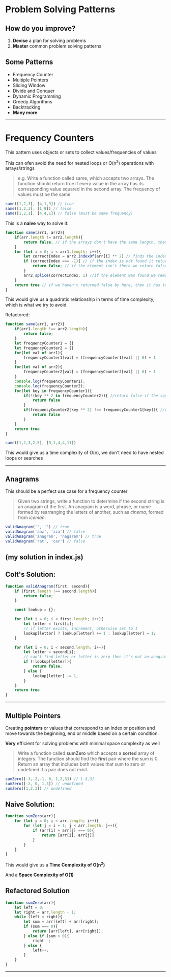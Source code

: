 # Problem Solving Patterns

## How do you improve?
1) **Devise** a plan for solving problems
1) **Master** common problem solving patterns

## Some Patterns
- Frequency Counter
- Multiple Pointers
- Sliding Window
- Divide and Conquer
- Dynamic Programming
- Greedy Algorithms
- Backtracking
- **Many more**

<hr>

# Frequency Counters

This pattern uses objects or sets to collect values/frequencies of values

This can ofen avoid the need for nested loops or O(n<sup>2</sup>) operations with arrays/strings

> e.g. Write a function called same, which accepts two arrays. The function should return true if every value in the array has its corresponding value squared in the second array. The frequency of values must be the same.

```js
same([1,2,3], [4,1,9]) // true
same([1,2,3], [1,9]) // false
same([1,2,1], [4,4,1]) // false (must be same frequency)
```

This is a **naive** way to solve it:
```js
function same(arr1, arr2){
    if(arr.length != arr2.length){
        return false; // if the arrays don't have the same length, then already it's false
    }
    for (let i = 0; i < arr1.length; i++){
        let correctIndex = arr2.indexOf(arr[i] ** 2) // finds the index of the square value of arr[i]
        if (correctIndex === -1){ // if the index is not found it returns -1
            return false; // if the element isn't there we return false
        }
        arr2.splice(correctIndex, 1) //if the element was found we remove the element from arr2
    }
    return true // if we haven't returned false by here, then it has to be true
}
```

This would give us a quadratic relationship in terms of time complexity, which is what we try to avoid

Refactored: 
```js
function same(arr1, arr2){
    if(arr1.length !== arr2.length){
        return false;
    }
    let frequencyCounter1 = {}
    let frequencyCounter2 = {}
    for(let val of arr1){
        frequencyCounter1[val] = (frequencyCounter1[val] || 0) + 1
    }
    for(let val of arr2){
        frequencyCounter2[val] = (frequencyCounter2[val] || 0) + 1        
    }
    console.log(frequencyCounter1);
    console.log(frequencyCounter2);
    for(let key in frequencyCounter1){
        if(!(key ** 2 in frequencyCounter2)){ //return false if the square of the key in counter1 isn't a key in counter2
            return false
        }
        if(frequencyCounter2[key ** 2] !== frequencyCounter1[key]){ //return false if the values(the amount of times they occur in each array) are not the same for each key
            return false
        }
    }
    return true
}

same([1,2,3,2,5], [9,1,4,4,11])

```

This would give us a time complexity of O(n), we don't need to have nested loops or searches 

<hr>

## Anagrams

This should be a perfect use case for a frequency counter

> Given two strings, write a function to determine if the second string is an anagram of the first. An anagram is a word, phrase, or name formed by rearranging the letters of another, such as *cinema*, formed from *iceman*. 

```js
validAnagram('', '') // true
validAnagram('aaz', 'zza') // false
validAnagram('anagram', 'nagaram') // true
validAnagram('rat', 'car') // false
```
## (my solution in index.js)

## Colt's Solution: 
```js
function validAnagram(first, second){
    if (first.length !== second.length){
        return false;
    }

    const lookup = {};

    for (let i = 0; i < first.length; i++){
        let letter = first[i];
        // if letter exists, increment, otherwise set to 1
        lookup[letter] ? lookup[letter] += 1 : lookup[letter] = 1;
    }

    for (let i = 0; i < second.length; i++){
        let letter = second[i];
        // can't find letter or letter is zero then it's not an anagram
        if (!lookup[letter]){
            return false;
        } else {
            lookup[letter] -= 1;
        }
    }
    return true
}
```
<hr>

## Multiple Pointers

Creating **pointers** or values that correspond to an index or position and move towards the beginning, end or middle based on a certain condition.

**Very** efficient for solving problems with minimal space complexity as well

> Write a function called **sumZero** which accepts a **sorted** array of integers. The function should find the **first** pair where the sum is 0. Return an array that includes both values that sum to zero or undefined if a pair does not exist. 

```js
sumZero([-3,-2,-1, 0, 1,2,3]) // [-3,3]
sumZero([-2, 0, 1,3]) // undefined
sumZero([1,2,3]) // undefined
```

## Naive Solution: 

```js
function sumZero(arr){
    for (let i = 0; i < arr.length; i++){
        for (let j = i + 1; j < arr.length; j++){
            if (arr[i] + arr[j] === 0){
                return [arr[i], arr[j]]
            }
        }
    }
}
```

This would give us a **Time Complexity of O(n<sup>2</sup>)**

And a **Space Complexity of O(1)**

## Refactored Solution

```js
function sumZero(arr){
    let left = 0;
    let right = arr.length - 1;
    while (left < right){
        let sum = arr[left] + arr[right];
        if (sum === 0){
            return [arr[left], arr[right]];
        } else if (sum > 0){
            right--;
        } else {
            left++;
        }
    }
}
```

<hr>